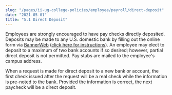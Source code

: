 ```yaml
---
slug: "/pages/ii-ug-college-policies/employee/payroll/direct-deposit"
date: "2021-05-01"
title: "5.1 Direct Deposit"
---
```


Employees are strongly encouraged to have pay checks directly deposited. Deposits may be made to any U.S. domestic bank by filling out the online form via [BannerWeb](https://ssb-prod.ec.middlebury.edu/PNTR/twbkwbis.P_WWWLogin?) ([click here for instructions](http://www.middlebury.edu/system/files/media/HOW%20TO%20INSTRUCTIONS%20FOR%20ONLINE%20DIRECT%20DEPOSITS%20-%202.pdf)). An employee may elect to deposit to a maximum of two bank accounts if so desired; however, partial direct deposit is not permitted. Pay stubs are mailed to the employee's campus address.

When a request is made for direct deposit to a new bank or account, the first check issued after the request will be a real check while the information is pre-noted to the bank. Provided the information is correct, the next paycheck will be a direct deposit.